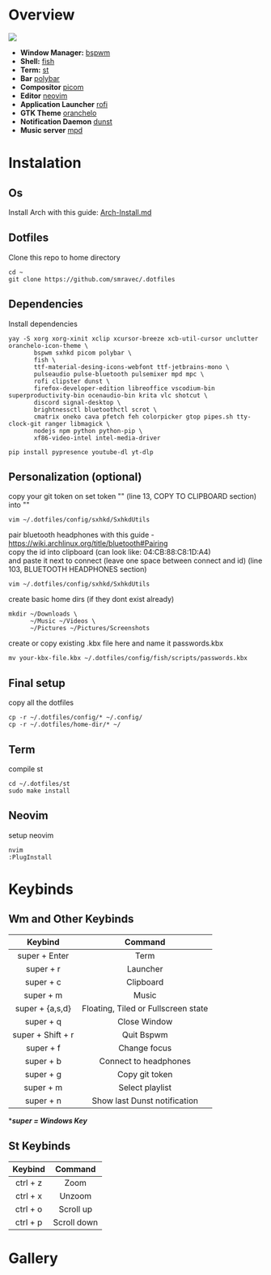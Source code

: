 # Overview
<img src=Preview1.png/>

- **Window Manager:** [bspwm](https://github.com/baskerville/bspwm)
- **Shell:** [fish](https://github.com/fish-shell/fish-shell)
- **Term:** [st](https://st.suckless.org)
- **Bar** [polybar](https://github.com/polybar/polybar)
- **Compositor** [picom](https://github.com/yshui/picom)
- **Editor** [neovim](https://github.com/neovim/neovim)
- **Application Launcher** [rofi](https://github.com/davatorium/rofi)
- **GTK Theme** [oranchelo](https://github.com/OrancheloTeam/oranchelo-icon-theme)
- **Notification Daemon** [dunst](https://github.com/dunst-project/dunst)
- **Music server** [mpd](https://github.com/MusicPlayerDaemon/MPD)

# Instalation

## Os
Install Arch with this guide: <a href=Arch-Install.md>Arch-Install.md<a/>

## Dotfiles
Clone this repo to home directory
```
cd ~
git clone https://github.com/smravec/.dotfiles
```

## Dependencies
Install dependencies
```
yay -S xorg xorg-xinit xclip xcursor-breeze xcb-util-cursor unclutter oranchelo-icon-theme \
       bspwm sxhkd picom polybar \
       fish \
       ttf-material-desing-icons-webfont ttf-jetbrains-mono \
       pulseaudio pulse-bluetooth pulsemixer mpd mpc \
       rofi clipster dunst \
       firefox-developer-edition libreoffice vscodium-bin superproductivity-bin ocenaudio-bin krita vlc shotcut \
       discord signal-desktop \
       brightnessctl bluetoothctl scrot \
       cmatrix oneko cava pfetch feh colorpicker gtop pipes.sh tty-clock-git ranger libmagick \
       nodejs npm python python-pip \
       xf86-video-intel intel-media-driver 
```
```
pip install pypresence youtube-dl yt-dlp
```

## Personalization (optional)
copy your git token on set token "" (line 13, COPY TO CLIPBOARD section) into ""
```
vim ~/.dotfiles/config/sxhkd/SxhkdUtils 
```
pair bluetooth headphones with this guide - https://wiki.archlinux.org/title/bluetooth#Pairing <br/>
copy the id into clipboard (can look like: 04:CB:88:C8:1D:A4) <br/>
and paste it next to connect (leave one space between connect and id) (line 103, BLUETOOTH HEADPHONES section)  
```
vim ~/.dotfiles/config/sxhkd/SxhkdUtils 
```
create basic home dirs (if they dont exist already)
```
mkdir ~/Downloads \
      ~/Music ~/Videos \
      ~/Pictures ~/Pictures/Screenshots
```
create or copy existing .kbx file here and name it passwords.kbx
```
mv your-kbx-file.kbx ~/.dotfiles/config/fish/scripts/passwords.kbx
```

## Final setup
copy all the dotfiles
```
cp -r ~/.dotfiles/config/* ~/.config/
cp -r ~/.dotfiles/home-dir/* ~/
```

## Term
compile st
```
cd ~/.dotfiles/st
sudo make install
```

## Neovim
setup neovim
```
nvim
:PlugInstall
```

# Keybinds

## Wm and Other Keybinds

|    Keybind      |             Command                  |
|:---------------:|:------------------------------------:|
|   super + Enter |              Term                    |
|   super + r     |             Launcher                 |
|   super + c     |            Clipboard                 |
|   super + m     |              Music                   |
| super + {a,s,d} | Floating, Tiled or Fullscreen state  |
|   super + q     |          Close Window                |
|super + Shift + r|           Quit Bspwm                 |
|   super + f     |           Change focus               |
|   super + b     |       Connect to headphones          |
|   super + g     |          Copy git token              |
|   super + m     |         Select playlist              |
|   super + n     |    Show last Dunst notification      |

****super = Windows Key***

## St Keybinds

| Keybind|   Command |
|:------:|:---------:|
|ctrl + z|   Zoom    |
|ctrl + x|  Unzoom   |
|ctrl + o| Scroll up |
|ctrl + p|Scroll down|

# Gallery

